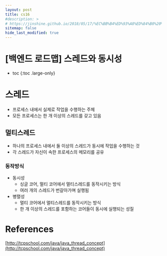 ```yaml
---
layout: post
title: cs16
#description: >
# https://jinshine.github.io/2018/05/17/%EC%BB%B4%ED%93%A8%ED%84%B0%20%EA%B8%B0%EC%B4%88/%EB%A9%94%EB%AA%A8%EB%A6%AC%EA%B5%AC%EC%A1%B0/
sitemap: false
hide_last_modified: true
---
```

# [백엔드 로드맵] 스레드와 동시성

* toc
{:toc .large-only}

# 스레드
- 프로세스 내에서 실제로 작업을 수행하는 주체
- 모든 프로세스는 한 개 이상의 스레드를 갖고 있음

## 멀티스레드
- 하나의 프로세스 내에서 둘 이상의 스레드가 동시에 작업을 수행하는 것
- 각 스레드가 자신이 속한 프로세스의 메모리를 공유

### 동작방식
- 동시성
  - 싱글 코어, 멀티 코어에서 멀티스레드를 동작시키는 방식
  - 여러 개의 스레드가 번갈아가며 실행됨
- 병렬성
  - 멀티 코어에서 멀티스레드를 동작시키는 방식
  - 한 개 이상의 스레드를 포함하는 코어들이 동시에 실행되는 성질

# References
[http://tcpschool.com/java/java_thread_concept](http://tcpschool.com/java/java_thread_concept)